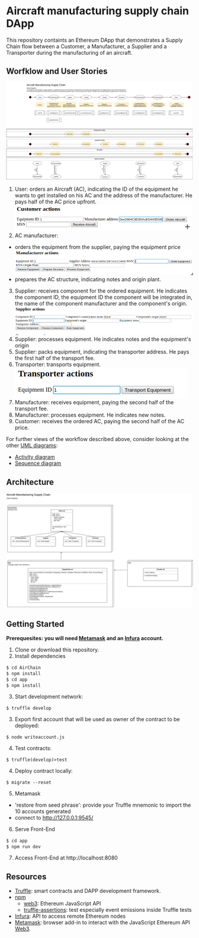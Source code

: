 # Aircraft manufacturing supply chain DApp

This repository containts an Ethereum DApp that demonstrates a Supply Chain flow between a Customer, a Manufacturer, a Supplier and a Transporter during the manufacturing of an aircraft.  

## Worfklow and User Stories
![State diagram](./UML/AC_SupplyChain_StateDiagram.png)
1. User: orders an Aircraft (AC), indicating the ID of the equipment he wants to get installed on his AC and the address of the manufacturer. He pays half of the AC price upfront.
![Customer menu](./screenshots/customer_menu.png)
2. AC manufacturer:
  - orders the equipment from the supplier, paying the equipment price
![Manufacturer menu](./screenshots/manufacturer_menu.png)
  - prepares the AC structure, indicating notes and origin plant.
3. Supplier: receives component for the ordered equipment. He indicates the component ID, the equipment ID the component will be integrated in, the name of the component manufacturer and the component's origin.
![Supplier menu](./screenshots/supplier_menu.png)
4. Supplier: processes equipment. He indicates notes and the equipment's origin
5. Supplier: packs equipment, indicating the transporter address. He pays the first half of the transport fee.
6. Transporter: transports equipment.  
![Transporter menu](./screenshots/transporter_menu.png)
7. Manufacturer: receives equipment, paying the second half of the transport fee.
8. Manufacturer: processes equipment. He indicates new notes.
9. Customer: receives the ordered AC, paying the second half of the AC price.

For further views of the workflow described above, consider looking at the other [UML diagrams](./UML):
- [Activity diagram](./UML/AC_SupplyChain_ActivityDiagram.png)
- [Sequence diagram](./images/UML/AC_SupplyChain_SequenceDiagram.png)

## Architecture
![Class diagram](./UML/AC_SupplyChain_ClassDiagram.png)

## Getting Started
**Prerequesites: you will need [Metamask](https://metamask.io/) and an [Infura](https://infura.io/) account.**
1. Clone or download this repository.
2. Install dependencies
```
$ cd AirChain
$ npm install
$ cd app
$ npm install
```
3. Start development network:
```
$ truffle develop
```
3. Export first account that will be used as owner of the contract to be deployed:
```
$ node writeaccount.js
```
4. Test contracts:
```
$ truffle(develop)>test
```
4. Deploy contract locally:
```
$ migrate --reset
```
5. Metamask
  - 'restore from seed phrase': provide your Truffle mnemonic to import the 10 accounts generated
  - connect to http://127.0.0.1:9545/
6. Serve Front-End
```
$ cd app
$ npm run dev
```
7. Access Front-End at http://localhost:8080

## Resources
- [Truffle](https://www.truffleframework.com/): smart contracts and DAPP development framework.
- [npm](https://www.npmjs.com/get-npm)
  - [web3](https://www.npmjs.com/package/web3): Ethereum JavaScript API
  - [truffle-assertions](https://www.npmjs.com/package/truffle-assertions): test especially event emissions inside Truffle tests
- [Infura](https://infura.io/): API to access remote Ethereum nodes
- [Metamask](https://metamask.io/): browser add-in to interact with the JavaScript Ethereum API [Web3](https://github.com/ethereum/web3.js/).
